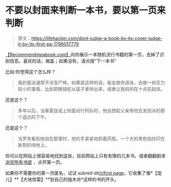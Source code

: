 # 不要以封面来判断一本书，要以第一页来判断

> 原文：<https://lifehacker.com/dont-judge-a-book-by-its-cover-judge-it-by-its-first-pa-1796017779>

[【Recommendmeabook.com】](http://www.recommendmeabook.com/)向你展示一本随机流行书籍的第一页，去掉了识别信息。喜欢的话，揭盖；如果没有，请点按“下一本书”



比如:你觉得这个怎么样？

> 我的晨泳通常不涉及尸体。如果是这样的话，我会放弃游泳，去做一些压力较小的事情，比如把眼镜蛇从篮子里哄出来，或者让我妈妈在十点前起床。

还是这个？

> 多年以后，当奥雷连诺上校面对行刑队时，他会想起父亲带他去发现冰的那个遥远的下午。

还是这个？

> 当罗宾看到他站在那里时，他的手紧紧地抓着药瓶，一个大的黑色指纹印在新割的绿地上。

你可以在网站上很容易地找到这些，目前网站上只有有限的几本书。或者翻翻剧本 [浏览所有书皮](http://www.recommendmeabook.com/covers) ，点开第一页。

如果你不需要你的第一页匿名，试试 subred dit[/r/first page](https://www.reddit.com/r/firstpage/)，它收集了像*【宠儿】**【大地惊雷】**划自己的独木舟*这样的书的开头。